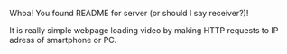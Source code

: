 Whoa! You found README for server (or should I say receiver?)!

It is really simple webpage loading video by making HTTP requests to IP adress of smartphone or PC. 